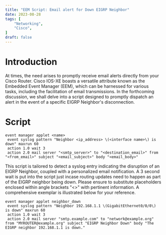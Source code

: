 ```yaml
---
title: "EEM Script: Email alert for Down EIGRP Neighbor"
date: 2023-08-28
tags: [
    "Networking",
    "Cisco",
]
draft: false
---
```


# Introduction
At times, the need arises to promptly receive email alerts directly from your Cisco Router. Cisco IOS-XE boasts a versatile attribute known as the Embedded Event Manager (EEM), which can be harnessed for various tasks, including the facilitation of email transmissions. In the forthcoming discussion, we shall delve into a script designed to promptly dispatch an alert in the event of a specific EIGRP Neighbor's disconnection.

# Script
```
event manager applet <name>
 event syslog pattern "Neighbor <ip_address> \(<interface name>\) is down" maxrun 60
 action 1.0 wait 3
 action 2.0 mail server "<smtp_server>" to "<destination_email>" from "<from_email>" subject "<email_subject>" body "<email_body>"
```
This script is tailored to detect a syslog entry indicating the disruption of an EIGRP Neighbor, coupled with a personalized email notification.  A 3 second wait is put into the script just incase routing updates need to happen as part of the EIGRP neighbor being down.  Please ensure to substitute placeholders enclosed within angle brackets "<>" with pertinent information. A comprehensive exemplar is illustrated below for your reference.

```
event manager applet neighbor_down
 event syslog pattern "Neighbor 192.168.1.1 \(GigabitEthernet0/0/0\) is down" maxrun 60
 action 1.0 wait 3
 action 2.0 mail server "smtp.example.com" to "network@example.org" from "MYROUTER@example.org" subject "EIGRP Neighbor Down" body "The EIGRP neighbor 192.168.1.1 is down."
```



